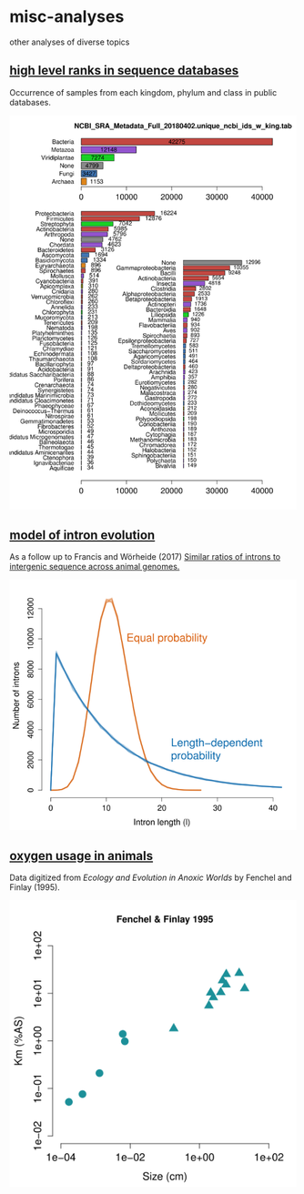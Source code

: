 # misc-analyses
other analyses of diverse topics

## [high level ranks in sequence databases](https://github.com/wrf/misc-analyses/tree/master/taxonomy_database) ##
Occurrence of samples from each kingdom, phylum and class in public databases.

![NCBI_SRA_Metadata_Full_20180402.unique_ncbi_ids_w_king.png](https://github.com/wrf/misc-analyses/blob/master/taxonomy_database/NCBI_SRA_Metadata_Full_20180402.unique_ncbi_ids_w_king.png)

## [model of intron evolution](https://github.com/wrf/misc-analyses/tree/master/intron_evolution) ##
As a follow up to Francis and Wörheide (2017) [Similar ratios of introns to intergenic sequence across animal genomes.](https://doi.org/10.1093/gbe/evx103)

![random_intron_length_plot.png](https://github.com/wrf/misc-analyses/blob/master/intron_evolution/random_intron_length_plot.png)

## [oxygen usage in animals](https://github.com/wrf/misc-analyses/tree/master/animal_oxygen) ##
Data digitized from *Ecology and Evolution in Anoxic Worlds* by Fenchel and Finlay (1995).

![fenchel_finlay_1995_km_by_size.png](https://github.com/wrf/misc-analyses/blob/master/animal_oxygen/fenchel_finlay_1995_km_by_size.png)
